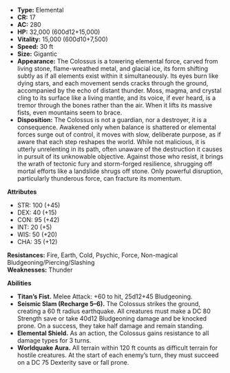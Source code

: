 - **Type:** Elemental
- **CR:** 17
- **AC:** 280
- **HP:** 32,000 (600d12+15,000)
- **Vitality:** 15,000 (600d10+7,500)
- **Speed:** 30 ft
- **Size:** Gigantic
- **Appearance:** The Colossus is a towering elemental force, carved from living stone, flame-wreathed metal, and glacial ice, its form shifting subtly as if all elements exist within it simultaneously. Its eyes burn like dying stars, and each movement sends cracks through the ground, accompanied by the echo of distant thunder. Moss, magma, and crystal cling to its surface like a living mantle, and its voice, if ever heard, is a tremor through the bones rather than the air. When it lifts its massive fists, even mountains seem to brace.
- **Disposition:** The Colossus is not a guardian, nor a destroyer, it is a consequence. Awakened only when balance is shattered or elemental forces surge out of control, it moves with slow, deliberate purpose, as if aware that each step reshapes the world. While not malicious, it is utterly unrelenting in its path, often unaware of the destruction it causes in pursuit of its unknowable objective. Against those who resist, it brings the wrath of tectonic fury and storm-forged resilience, shrugging off mortal efforts like a landslide shrugs off stone. Only powerful disruption, particularly thunderous force, can fracture its momentum.

**Attributes**
- STR: 100 (+45)
- DEX: 40 (+15)
- CON: 95 (+42)
- INT: 20 (+5)
- WIS: 50 (+20)
- CHA: 35 (+12)

**Resistances:** Fire, Earth, Cold, Psychic, Force, Non-magical Bludgeoning/Piercing/Slashing  
**Weaknesses:** Thunder

**Abilities**
- **Titan’s Fist.** Melee Attack: +60 to hit, 25d12+45 Bludgeoning.
- **Seismic Slam (Recharge 5–6).** The Colossus strikes the ground, creating a 60 ft radius earthquake. All creatures must make a DC 80 Strength save or take 40d12 Bludgeoning damage and be knocked prone. On a success, they take half damage and remain standing.
- **Elemental Shield.** As an action, the Colossus gains resistance to all damage types for 3 turns.
- **Worldquake Aura.** All terrain within 120 ft counts as difficult terrain for hostile creatures. At the start of each enemy’s turn, they must succeed on a DC 75 Dexterity save or fall prone.